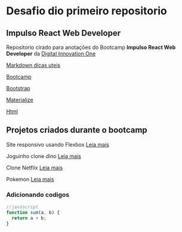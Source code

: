 # Desafio dio primeiro repositorio

## Impulso React Web Developer

Repositorio cirado para anotações do Bootcamp **Impulso React Web Developer** da [Digital Innovation One](https://digitalinnovation.one/)

[Markdown dicas uteis](https://docs.pipz.com/central-de-ajuda/learning-center/guia-basico-de-markdown#open)

[Bootcamp](https://web.digitalinnovation.one/track/impulso-react-web-developer)

[Bootstrap](https://getbootstrap.com/)

[Materialize](https://materializecss.com/)

[Html](https://www.w3schools.com/html/)

## Projetos criados durante o bootcamp

Site responsivo usando Flexbox
[Leia mais](https://kennagsoftflex.netlify.app/)

Joguinho clone dino
[Leia mais](https://kennagsoftdino.netlify.app/)

Clone Netflix
[Leia mais](https://kennagsoftnetflix.netlify.app)

Pokemon
[Leia mais](https://github.com/bernardo300/dio-class-pokemon-live)

### Adicionando codigos

```javascript
//javascript
function sum(a, b) {
  return a + b;
}
```
